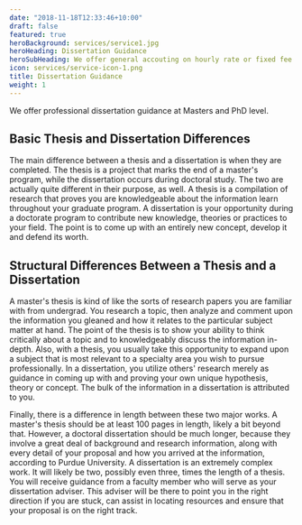 ```yaml
---
date: "2018-11-18T12:33:46+10:00"
draft: false
featured: true
heroBackground: services/service1.jpg
heroHeading: Dissertation Guidance
heroSubHeading: We offer general accouting on hourly rate or fixed fee
icon: services/service-icon-1.png
title: Dissertation Guidance
weight: 1
---
```


We offer professional dissertation guidance at Masters and PhD level.

## Basic Thesis and Dissertation Differences

The main difference between a thesis and a dissertation is when they are completed. The thesis is a project that marks the end of a master's program, while the dissertation occurs during doctoral study. The two are actually quite different in their purpose, as well. A thesis is a compilation of research that proves you are knowledgeable about the information learn throughout your graduate program. A dissertation is your opportunity during a doctorate program to contribute new knowledge, theories or practices to your field. The point is to come up with an entirely new concept, develop it and defend its worth.

## Structural Differences Between a Thesis and a Dissertation

A master's thesis is kind of like the sorts of research papers you are familiar with from undergrad. You research a topic, then analyze and comment upon the information you gleaned and how it relates to the particular subject matter at hand. The point of the thesis is to show your ability to think critically about a topic and to knowledgeably discuss the information in-depth. Also, with a thesis, you usually take this opportunity to expand upon a subject that is most relevant to a specialty area you wish to pursue professionally. In a dissertation, you utilize others' research merely as guidance in coming up with and proving your own unique hypothesis, theory or concept. The bulk of the information in a dissertation is attributed to you.

Finally, there is a difference in length between these two major works. A master's thesis should be at least 100 pages in length, likely a bit beyond that. However, a doctoral dissertation should be much longer, because they involve a great deal of background and research information, along with every detail of your proposal and how you arrived at the information, according to Purdue University. A dissertation is an extremely complex work. It will likely be two, possibly even three, times the length of a thesis. You will receive guidance from a faculty member who will serve as your dissertation adviser. This adviser will be there to point you in the right direction if you are stuck, can assist in locating resources and ensure that your proposal is on the right track.